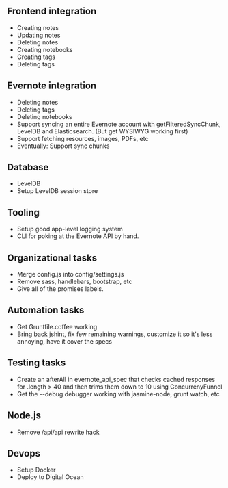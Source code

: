 ## Frontend integration

* Creating notes
* Updating notes
* Deleting notes
* Creating notebooks
* Creating tags
* Deleting tags
 

## Evernote integration

* Deleting notes
* Deleting tags
* Deleting notebooks
* Support syncing an entire Evernote account with getFilteredSyncChunk, LevelDB and Elasticsearch. (But get WYSIWYG working first)
* Support fetching resources, images, PDFs, etc
* Eventually: Support sync chunks

## Database

* LevelDB
* Setup LevelDB session store

## Tooling

* Setup good app-level logging system
* CLI for poking at the Evernote API by hand.

## Organizational tasks

* Merge config.js into config/settings.js
* Remove sass, handlebars, bootstrap, etc
* Give all of the promises labels.

## Automation tasks

* Get Gruntfile.coffee working
* Bring back jshint, fix few remaining warnings, customize it so it's less annoying, have it cover the specs

## Testing tasks

* Create an afterAll in evernote_api_spec that checks cached responses for .length > 40 and then trims them down to 10 using ConcurrenyFunnel
* Get the --debug debugger working with jasmine-node, grunt watch, etc

## Node.js

* Remove /api/api rewrite hack

## Devops

* Setup Docker
* Deploy to Digital Ocean

